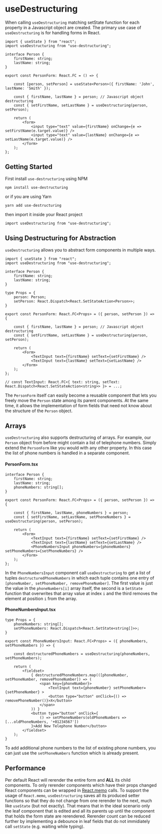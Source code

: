 # useDestructuring

When calling `useDestructuring` matching setState function for each property in a Javascript object are created. The primary use case of `useDestructuring` is for handling forms in React. 

```tsx
import { useState } from "react";
import useDestructuring from "use-destructuring";

interface Person {
	firstName: string;
	lastName: string;
}

export const PersonForm: React.FC = () => {
	
	const [person, setPerson] = useState<Person>({ firstName: 'John', lastName: 'Smith' });

	const { firstName, lastName } = person; // Javascript object destructuring
	const { setFirstName, setLastName } = useDestructuring(person, setPerson);

	return (
		<form>
			<input type="text" value={firstName} onChange={e => setFirstName(e.target.value)} />
			<input type="text" value={lastName} onChange={e => setLastName(e.target.value)} />
		</form>
	);
};
```

## Getting Started

First install `use-destructuring` using NPM

```
npm install use-destructuring
```

or if you are using Yarn

```
yarn add use-destructuring
```

then import it inside your React project

```tsx
import useDestructuring from "use-destructuring";
```

## Using Destructuring for Abstraction

`useDestructuring` allows you to abstract form components in multiple ways.

```tsx
import { useState } from "react";
import useDestructuring from "use-destructuring";

interface Person {
	firstName: string;
	lastName: string;
}

type Props = {
	person: Person;
	setPerson: React.Dispatch<React.SetStateAction<Person>>;
}

export const PersonForm: React.FC<Props> = ({ person, setPerson }) => {

	const { firstName, lastName } = person; // Javascript object destructuring
	const { setFirstName, setLastName } = useDestructuring(person, setPerson);

	return (
		<Form>
			<TextInput text={firstName} setText={setFirstName} />
			<TextInput text={lastName} setText={setLastName} />
		</Form>
	);
};

// const TextInput: React.FC<{ text: string, setText: React.Dispatch<React.SetStateAction<string>> }> = ...;
```

The `PersonForm` itself can easily become a reusable component that lets you freely move the `Person` state among its parent components. At the same time, it allows the implementation of form fields that need not know about the structure of the `Person` object.

## Arrays

`useDestructuring` also supports destructuring of arrays. For example, our `Person` object from before might contain a list of telephone numbers. Simply extend the `PersonForm` like you would with any other property. In this case the list of phone numbers is handled in a separate component.

#### PersonForm.tsx
```tsx
interface Person {
	firstName: string;
	lastName: string;
	phoneNumbers: string[];
}

export const PersonForm: React.FC<Props> = ({ person, setPerson }) => {

	const { firstName, lastName, phoneNumbers } = person;
	const { setFirstName, setLastName, setPhoneNumbers } = useDestructuring(person, setPerson);

	return (
		<Form>
			<TextInput text={firstName} setText={setFirstName} />
			<TextInput text={lastName} setText={setLastName} />
			<PhoneNumbersInput phoneNumbers={phoneNumbers} setPhoneNumbers={setPhoneNumbers} />
		</Form>
	);
};
```

In the `PhoneNumbersInput` component call `useDestructuring` to get a list of tuples `destructuredPhoneNumbers` in which each tuple contains one entry of `[phoneNumber, setPhoneNumber, removePhoneNumber]`. The first value is just the value in the `phoneNumbers[i]` array itself, the second is a `SetState` function that overwrites that array value at index `i` and the third removes the element at position `i` from the array.

#### PhoneNumbersInput.tsx
```tsx
type Props = {
	phoneNumbers: string[];
	setPhoneNumbers: React.Dispatch<React.SetState<string[]>>;
}

export const PhoneNumbersInput: React.FC<Props> = ({ phoneNumbers, setPhoneNumbers }) => {

	const destructuredPhoneNumbers = useDestructuring(phoneNumbers, setPhoneNumbers);

	return (
		<fieldset>
			{ destructuredPhoneNumbers.map(([phoneNumber, setPhoneNumber, removePhoneNumber]) => (
				<span key={phoneNumber}>
					<TextInput text={phoneNumber} setPhoneNumber={setPhoneNumber} >
					<button type="button" onClick={() => removePhoneNumber()}>X</button>
				</span>
			)) }
			<button type="button" onClick={
				() => setPhoneNumbers(oldPhoneNumbers => [...oldPhoneNumbers, '+01234567'])
			}>Add New Telephone Number</button>
		</fieldset>
	);
}
```

To add additional phone numbers to the list of existing phone numbers, you can just use the `setPhoneNumbers` function which is already present.

## Performance

Per default React will rerender the entire form and **ALL** its child components. To only rerender components which have their props changed React components can be wrapped in [React.memo](https://react.dev/reference/react/memo) calls. To support the usage of `React.memo`, `useDestructuring` saves all its produced setter functions so that they do not change from one rerender to the next, much like `useState` (but not exactly). That means that in the ideal scenario only the leaf component that is edited and all its parents up until the component that holds the form state are rerendered. Rerender count can be reduced further by implementing a debounce in leaf fields that do not immidiately call `setState` (e.g. waiting while typing).